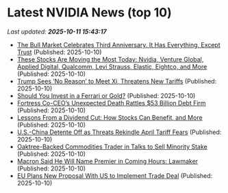 # Latest NVIDIA News (top 10)
_Last updated: **2025-10-11 15:43:17**_

- [The Bull Market Celebrates Third Anniversary. It Has Everything, Except Trust](https://biztoc.com/x/dd454f4b4dd5ea40) (Published: 2025-10-10)
- [These Stocks Are Moving the Most Today: Nvidia, Venture Global, Applied Digital, Qualcomm, Levi Strauss, Elastic, Eightco, and More](https://biztoc.com/x/aac62c2639a2f070) (Published: 2025-10-10)
- [Trump Sees ‘No Reason’ to Meet Xi, Threatens New Tariffs](https://biztoc.com/x/7e6779d5a6a8a2db) (Published: 2025-10-10)
- [Should You Invest in a Ferrari or Gold?](https://biztoc.com/x/7b08d14d7d6e35e2) (Published: 2025-10-10)
- [Fortress Co-CEO’s Unexpected Death Rattles $53 Billion Debt Firm](https://biztoc.com/x/6cda8adf40f29bb9) (Published: 2025-10-10)
- [Lessons From a Dividend Cut: How Stocks Can Benefit, and More](https://biztoc.com/x/761a3034f8af10f0) (Published: 2025-10-10)
- [U.S.-China Detente Off as Threats Rekindle April Tariff Fears](https://biztoc.com/x/26175adf9e5230d4) (Published: 2025-10-10)
- [Oaktree-Backed Commodities Trader in Talks to Sell Minority Stake](https://biztoc.com/x/62969c8f80bd9942) (Published: 2025-10-10)
- [Macron Said He Will Name Premier in Coming Hours: Lawmaker](https://biztoc.com/x/c5010c621b497442) (Published: 2025-10-10)
- [EU Plans New Proposal With US to Implement Trade Deal](https://biztoc.com/x/f2f03db8ca367fc7) (Published: 2025-10-10)
